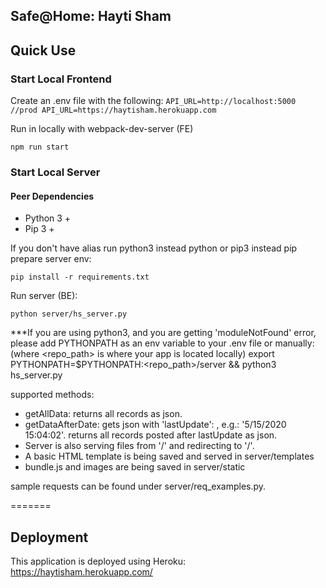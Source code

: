 ## Safe@Home: Hayti Sham

## Quick Use
### Start Local Frontend

Create an .env file with the following: 
     ```
     API_URL=http://localhost:5000
     //prod API_URL=https://haytisham.herokuapp.com
     ```

Run in locally with webpack-dev-server (FE)

```
npm run start
```

### Start Local Server
#### Peer Dependencies
 - Python 3 +
 - Pip 3 +

 
If you don't have alias run python3 instead python or pip3 instead pip
prepare server env:
```
pip install -r requirements.txt
```

Run server (BE):
```
python server/hs_server.py
``` 

***If you are using python3, and you are getting 'moduleNotFound' error, please add PYTHONPATH as an env variable to your .env file or manually: (where <repo_path> is where your app is located locally)
export PYTHONPATH=$PYTHONPATH:<repo_path>/server && python3 hs_server.py

supported methods:
* getAllData: returns all records as json.
* getDataAfterDate: gets json with 'lastUpdate': <timestamp>, e.g.: '5/15/2020 15:04:02'. returns all records posted after lastUpdate as json. 
 * Server is also serving files from '/' and redirecting to '/'.
 * A basic HTML template is being saved and served in server/templates
 * bundle.js and images are being saved in server/static
   
sample requests can be found under server/req_examples.py. 

=======
## Deployment
This application is deployed using Heroku:
https://haytisham.herokuapp.com/


